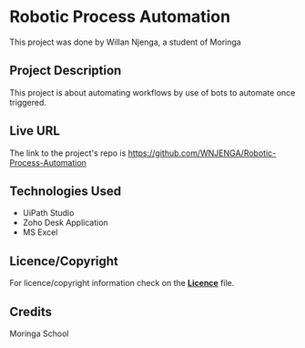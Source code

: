 # Robotic Process Automation
<!-- Introduction of Author -->
This project was done by Willan Njenga, a student of Moringa

<!--Project Description  -->

## Project Description

This project is about automating workflows by use of bots to automate once triggered.

## Live URL

The link to the project's repo is https://github.com/WNJENGA/Robotic-Process-Automation

## Technologies Used

* UiPath Studio
* Zoho Desk Application
* MS Excel


## Licence/Copyright

For licence/copyright information check on the <a href="https://github.com/WNJENGA/Robotic-Process-Automation/blob/main/LICENSE"><strong>Licence</strong></a> file.

## Credits

Moringa School
